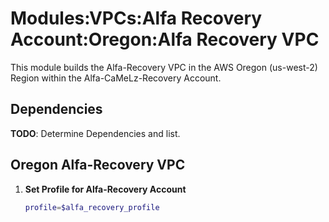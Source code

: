 # Modules:VPCs:Alfa Recovery Account:Oregon:Alfa Recovery VPC

This module builds the Alfa-Recovery VPC in the AWS Oregon (us-west-2) Region within the Alfa-CaMeLz-Recovery Account.

## Dependencies

**TODO**: Determine Dependencies and list.

## Oregon Alfa-Recovery VPC

1. **Set Profile for Alfa-Recovery Account**

    ```bash
    profile=$alfa_recovery_profile
    ```
